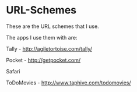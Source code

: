 URL-Schemes
===========
These are the URL schemes that I use.

The apps I use them with are:

Tally - http://agiletortoise.com/tally/

Pocket - http://getpocket.com/

Safari

ToDoMovies - http://www.taphive.com/todomovies/
